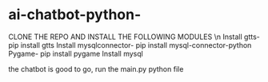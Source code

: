 # ai-chatbot-python-
CLONE THE REPO AND INSTALL THE FOLLOWING MODULES \n
Install gtts- pip install gtts
Install mysqlconnector- pip install mysql-connector-python
Pygame- pip install pygame
Install mysql

the chatbot is good to go, run the main.py python file


